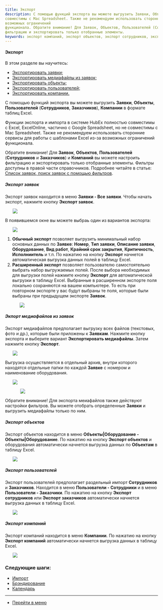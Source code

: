 ```yaml
---
title: Экспорт
description: С помощью функций экспорта вы можете выгрузить Заявки, Объекты, Сотрудников, Компании в формате таблиц Excel. Функции Экспорт и Импорт в системе HubEx полностью совместимы с Excel, ExcelOnline, частично с Google Spreadsheet, но не
совместимы с Mac Spreadsheet. Также не рекомендуем использовать сторонние сервисы для работы с шаблонами Excel из-за
возможных ограничений
функционала. Обратите внимание! Для Заявок, Объектов, Пользователей (Сотрудников и Заказчиков) и Компаний вы можете настроить
фильтрацию и экспортировать только отобранные элементы.
keywords: экспорт компаний, экспорт объектов, экспорт сотрудников, экспорт заказчиков, экспорт, hubex, хабекс, хубекс, хабикс
---
```


#### Экспорт
В этом разделе вы научитесь:
<html>
<meta charset="utf-8">
<ul>
    <li><a href="#tickets">Экспортировать заявки;</a></li>
    <li><a href="#media">Экспортировать медиафайлы из заявок;</a></li>
    <li><a href="#objects">Экспортировать объекты;</a></li>
    <li><a href="#workers">Экспортировать пользователей;</a></li>
    <li><a href="#companies">Экспортировать компании.</a></li>

</ul>
</html>
<body>
<p>С помощью функций экспорта вы можете выгрузить <strong>Заявки</strong>, <strong>Объекты</strong>, <strong>Пользователей</strong>
    (<strong>Сотрудников</strong>, <strong>Заказчиков</strong>), <strong>Компании</strong> в формате таблиц Excel.</p>
<P>Функции экспорта и импорта в системе HubEx полностью совместимы с Excel, ExcelOnline, частично с Google Spreadsheet,
    но
    не
    совместимы с Mac Spreadsheet. Также не рекомендуем использовать сторонние сервисы для работы с шаблонами Excel из-за
    возможных ограничений
    функционала.</P>
<p>Обратите внимание! Для <strong>Заявок</strong>, <strong>Объектов</strong>, <strong>Пользователей</strong> (<strong>Сотрудников</strong>
    и <strong>Заказчиков</strong>) и <strong>Компаний</strong> вы можете настроить
    фильтрацию и экспортировать только отобранные элементы. Фильтры доступны в правой части справочников. Подробнее
    читайте в статье: <a href="https://wiki.hubex.ru/docs/FAQ/RU/user/Filters.html">Список заявок, поиск заявок с
        помощью фильтров</a>.</p>

<h5 id="tickets">Экспорт заявок</h5>

<p>Экспорт заявок находится в меню <strong>Заявки - Все заявки</strong>. Чтобы начать экспорт, нажмите кнопку <strong>Экспорт
    заявок</strong>.</p>
<div>
    <img style="margin: 0 auto; display: block; max-width: 90%;"
         src="/attachments/images/FAQ/USER/Export/ExportTickets.jpg"/>
</div>

<p>В появившемся окне вы можете выбраь один из вариантов экспорта:</p>
<p>
<div>
    <img style="margin: 0 auto; display: block; max-width: 90%;"
         src="/attachments/images/FAQ/USER/Export/ExportVariant.jpg"/>
</div>
</p>

<ol>
    <li><strong>Обычный экспорт</strong> позволяет выгрузить минимальный набор основных данных по
        <strong>Заявке</strong>: <strong>Номер</strong>, <strong>Тип заявки</strong>, <strong>Описание заявки</strong>,
        <strong>Оборудование</strong>, <strong>Вид работ</strong>, <strong>Крайний срок закрытия</strong>, <strong>Критичность</strong>,
        <strong>Исполниитель</strong> и т.п. По нажатию на кнопку <strong>Экспорт</strong> начнется
        автоматическая выгрузка данных полей в таблицу
        Excel.
    </li>
    <li><strong>Расширенный экспорт</strong> позволяет пользователю самостоятельно выбрать набор выгружаемых полей.
        После выбора
        необходимых для выгрузки полей нажмите кнопку <strong>Экспорт</strong> для автоматической выгрузки в таблицу
        Excel. Выбранные в
        расширенном экспорте поля локально сохраняются на вашем компьютере. То есть при повторном экспорте
        у вас будут выбраны те поля, которые были выбраны при предыдущем экспорте <strong>Заявок</strong>.
    </li>
    <p>
    <div>
        <img style="margin: 0 auto; display: block; max-width: 90%;"
             src="/attachments/images/FAQ/USER/Export/Export.jpg"/>
    </div>
    </p>
</ol>


<h5 id="media">Экпорт медиафайлов из заявок</h5>
<p>Экспорт медиафайлов предполагает выгрузку всех файлов (текстовых, фото и др.), которые были приложены к <strong>Заявкам</strong>. Нажмите кнопку экспорта и выберите вариант <strong>Экспортировать медиафайлы</strong>. Затем нажмите кнопку <strong>Экспорт</strong>. </p>
   <div>
        <img style="margin: 0 auto; display: block; max-width: 90%;"
             src="/attachments/images/FAQ/USER/Export/MediaExport.jpg"/>
    </div>

<p>Выгрузка осуществляется в отдельный архив, внутри которого находятся отдельные папки по каждой <strong>Заявке</strong> с номером и наименование оборудования. </p>
  <div>
        <img style="margin: 0 auto; display: block; max-width: 90%;"
             src="/attachments/images/FAQ/USER/Export/MediaExport2.jpg"/>
    </div>
     <p> <div>
        <img style="margin: 0 auto; display: block; max-width: 80%;"
             src="/attachments/images/FAQ/USER/Export/MediaExport3.jpg"/>
    </div></p>
<p>Обратите внимание! Для экспорта меиафайлов также действуют настройки фильтров.
Вы можете отобрать определенные <strong>Заявки</strong> и выгрузить медиафайлы только по ним. </p>



<h5 id="objects">Экспорт объектов</h5>

<p>Экспорт объектов находится в меню <strong>Объекты|Оборудование - Объекты|Оборудование</strong>. По нажатию на кнопку
    <strong>Экспорт объектов</strong>
    и оборудования автоматически начнется выгрузка данных по <strong>Объектам</strong> в таблицу Excel.</p>

<div>
    <img style="margin: 0 auto; display: block; max-width: 90%;"
         src="/attachments/images/FAQ/USER/Export/ExportObj.jpg"/>
</div>


<h5 id="workers">Экспорт пользователей</h5>
<p>Экспорт пользователей предполагает раздельный импорт <strong>Сотрудников</strong> и <strong>Заказчиков</strong>.
    Находится в меню <strong>Пользователи -
        Сотрудники</strong> и в меню <strong>Пользователи - Заказчики</strong>. По нажатию на кнопку <strong>Экспорт
        сотрудников</strong> или <strong>Экспорт заказчиков</strong> автоматически начнется выгрузка данных в таблицу
    Excel.</p>

<div>
    <img style="margin: 0 auto; display: block; max-width: 90%;"
         src="/attachments/images/FAQ/USER/Export/ExportUser.jpg"/>
</div>


<h5 id="companies">Экспорт компаний</h5>
<p>Экспорт компаний находится в меню <strong>Компании</strong>. По нажатию на кнопку <strong>Экспорт компаний</strong>
    автоматически начнется выгрузка данных в таблицу Excel.</p>

<div>
    <img style="margin: 0 auto; display: block; max-width: 90%;"
         src="/attachments/images/FAQ/USER/Export/ExportCompany.jpg"/>
</div>




</body>

### Следующие шаги:
- [Импорт](./Import.md)
- [Брэндирование](./Branding.md)
- [Календарь](./Calendar.md)

___
- [Перейти в меню](http://wiki.hubex.ru)
